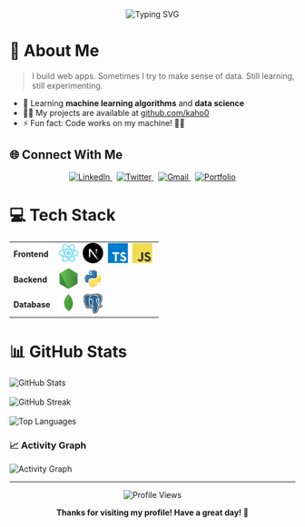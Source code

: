 <div align="center">
  <img src="https://readme-typing-svg.herokuapp.com?font=Fira+Code&weight=500&size=40&pause=1000&color=D8A52A&center=true&vCenter=true&random=false&width=600&height=70&lines=Hi%2C+I+am+Kahon!;Full+Stack+Developer;Data+Explorer;Continuous+Learner" alt="Typing SVG" />
</div>

# 💫 About Me
> I build web apps. Sometimes I try to make sense of data. Still learning, still experimenting.

- 🌱 Learning **machine learning algorithms** and **data science**
- 👨‍💻 My projects are available at [github.com/kaho0](https://github.com/kaho0)
- ⚡ Fun fact: Code works on my machine! 🤷‍♂️

## 🌐 Connect With Me

<p align="center">
  <a href="https://www.linkedin.com/in/kahon-binte-zaman-9414432b4/" target="_blank">
    <img src="https://i.ibb.co.com/PZ3h9kfH/image.png" alt="LinkedIn" width="40" height="40"/>
  </a>
  &nbsp;
  <a href="https://x.com/Kahoo_z" target="_blank">
    <img src="https://i.ibb.co.com/Nd87RYHR/image.png" alt="Twitter" width="40" height="40"/>
  </a>
  &nbsp;
  <a href="mailto:kahonbintezaman@gmail.com" target="_blank">
    <img src="https://i.ibb.co.com/zHXyY5Wj/image.png" alt="Gmail" width="40" height="40"/>
  </a>
  &nbsp;
  <a href="https://kahonbintezaman.vercel.app/" target="_blank">
    <img src="https://i.ibb.co.com/27Mg90c2/image.png" alt="Portfolio" width="40" height="40"/>
  </a>
</p>




# 💻 Tech Stack

<table>
  <tr>
    <td><strong>Frontend</strong></td>
    <td>
      <a href="#"><img src="https://raw.githubusercontent.com/devicons/devicon/master/icons/react/react-original.svg" width="36" height="36" alt="React"/></a>&nbsp;
      <a href="#"><img src="https://raw.githubusercontent.com/devicons/devicon/master/icons/nextjs/nextjs-original.svg" width="36" height="36" alt="Next.js"/></a>&nbsp;
      <a href="#"><img src="https://raw.githubusercontent.com/devicons/devicon/master/icons/typescript/typescript-original.svg" width="36" height="36" alt="TypeScript"/></a>&nbsp;
      <a href="#"><img src="https://raw.githubusercontent.com/devicons/devicon/master/icons/javascript/javascript-original.svg" width="36" height="36" alt="JavaScript"/></a>&nbsp;
    </td>
  </tr>
  <tr>
    <td><strong>Backend</strong></td>
    <td>
      <a href="#"><img src="https://raw.githubusercontent.com/devicons/devicon/master/icons/nodejs/nodejs-original.svg" width="36" height="36" alt="Node.js"/></a>&nbsp;
      <a href="#"><img src="https://raw.githubusercontent.com/devicons/devicon/master/icons/python/python-original.svg" width="36" height="36" alt="Python"/></a>&nbsp;
    </td>
  </tr>
  <tr>
    <td><strong>Database</strong></td>
    <td>
      <a href="#"><img src="https://raw.githubusercontent.com/devicons/devicon/master/icons/mongodb/mongodb-original.svg" width="36" height="36" alt="MongoDB"/></a>&nbsp;
      <a href="#"><img src="https://raw.githubusercontent.com/devicons/devicon/master/icons/postgresql/postgresql-original.svg" width="36" height="36" alt="PostgreSQL"/></a>&nbsp;
    </td>
  </tr>
</table>

# 📊 GitHub Stats

<div align="">
  <img src="https://github-readme-stats.vercel.app/api?username=kaho0&theme=gruvbox&hide_border=true&include_all_commits=false&count_private=false&bg_color=00000000" alt="GitHub Stats" />
  <br><br>
  <img src="https://nirzak-streak-stats.vercel.app/?user=kaho0&theme=gruvbox&hide_border=true&background=00000000" alt="GitHub Streak" />
  <br><br>
  <img src="https://github-readme-stats.vercel.app/api/top-langs/?username=kaho0&theme=gruvbox&hide_border=true&include_all_commits=false&count_private=false&layout=compact&bg_color=00000000" alt="Top Languages" />
</div>

### 📈 Activity Graph
<div align="">
  <img src="https://github-readme-activity-graph.vercel.app/graph?username=kaho0&theme=gruvbox&hide_border=true&bg_color=00000000" alt="Activity Graph" />
</div>

---

<div align="center">
  <img src="https://komarev.com/ghpvc/?username=kaho0&style=for-the-badge&color=D8A52A" alt="Profile Views" />
</div>

<div align="center">
  
  **Thanks for visiting my profile! Have a great day! 👋**
  
</div>
